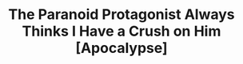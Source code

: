 ---
title: "The Paranoid Protagonist Always Thinks I Have a Crush on Him [Apocalypse]"

slug: "paranoid-protagonist"
category: "The Paranoid Protagonist Always Thinks I Have a Crush on Him [Apocalypse]"
tags: ["cannon fodder mc", "protagonist ml", "bl"]

summary: "Lin Shenyu read a stallion novel set in a zombie apocalypse. The male protagonist was ruthless and cold-blooded, stepping on the bones of thousands of villains to reach the top. Which is fine, but Lin Shenyu was forced to transmigrate into the novel as a cannon fodder right after the stabbing scene. Uh...is it too late to put down the knife now?"

original:
    - name: "偏执男主总误以为我暗恋他[末世]"
    - author: "Shengluehao Nuonuo [省略号挪挪]"
    - raws: "http://www.jjwxc.net/onebook.php?novelid=4340567"

notes:
    - author: "Sorry it ended so quickly. It was mainly because their relationship progressed too fast, and I ran out of stuff to write about. I was also reluctant to make too many twists. QwQ."
    - translator: "Despite how fast it was, I still kinda liked it. There are some glaring things that the author could've done better, but I'll give this a solid 7/10 just for the humour. Plus, it's short, so it won't waste too much time I guess."
    - warnings:
        - Swearing: "A **** ton"
        - Sexual Content: "Implied"
        - Ending: "A bit rushed, HE"
---